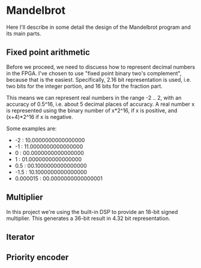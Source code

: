 # Mandelbrot
Here I'll describe in some detail the design of the Mandelbrot program and its
main parts.

## Fixed point arithmetic
Before we proceed, we need to discuess how to represent decimal numbers in the
FPGA. I've chosen to use "fixed point binary two's complement", because that is
the easiest. Specifically, 2.16 bit representation is used, i.e. two bits for
the integer portion, and 16 bits for the fraction part.

This means we can represent real numbers in the range -2 .. 2, with an accuracy
of 0.5^16, i.e. about 5 decimal places of accuracy. A real number x is
represented using the binary number of x\*2^16, if x is positive, and
(x+4)\*2^16 if x is negative.

Some examples are:
* -2        : 10.0000000000000000
* -1        : 11.0000000000000000
*  0        : 00.0000000000000000
*  1        : 01.0000000000000000
*  0.5      : 00.1000000000000000
* -1.5      : 10.1000000000000000
*  0.000015 : 00.0000000000000001

## Multiplier
In this project we're using the built-in DSP to provide an 18-bit signed multiplier.
This generates a 36-bit result in 4.32 bit representation.

## Iterator

## Priority encoder

